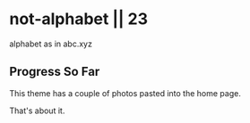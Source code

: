 # not-alphabet || 23

alphabet as in abc.xyz

## Progress So Far

This theme has a couple of photos pasted into the home page. 

That's about it.
